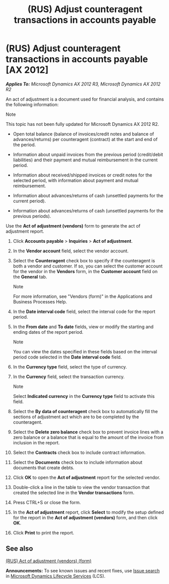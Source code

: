 ﻿---
title: (RUS) Adjust counteragent transactions in accounts payable
TOCTitle: (RUS) Adjust counteragent transactions in accounts payable
ms:assetid: 9c91a0e5-7078-4c46-9e31-ac164eccbae7
ms:mtpsurl: https://technet.microsoft.com/en-us/library/JJ678535(v=AX.60)
ms:contentKeyID: 49387763
ms.date: 04/18/2014
mtps_version: v=AX.60
---

# (RUS) Adjust counteragent transactions in accounts payable [AX 2012]


_**Applies To:** Microsoft Dynamics AX 2012 R3, Microsoft Dynamics AX 2012 R2_

An act of adjustment is a document used for financial analysis, and contains the following information:


> [!NOTE]
> <P>This topic has not been fully updated for Microsoft Dynamics AX 2012 R2.</P>



  - Open total balance (balance of invoices/credit notes and balance of advances/returns) per counteragent (contract) at the start and end of the period.

  - Information about unpaid invoices from the previous period (credit/debit liabilities) and their payment and mutual reimbursement in the current period.

  - Information about received/shipped invoices or credit notes for the selected period, with information about payment and mutual reimbursement.

  - Information about advances/returns of cash (unsettled payments for the current period).

  - Information about advances/returns of cash (unsettled payments for the previous periods).

Use the **Act of adjustment (vendors)** form to generate the act of adjustment report.

1.  Click **Accounts payable** \> **Inquiries** \> **Act of adjustment**.

2.  In the **Vendor account** field, select the vendor account.

3.  Select the **Counteragent** check box to specify if the counteragent is both a vendor and customer. If so, you can select the customer account for the vendor in the **Vendors** form, in the **Customer account** field on the **General** tab.
    

    > [!NOTE]
    > <P>For more information, see "Vendors (form)" in the Applications and Business Processes Help.</P>



4.  In the **Date interval code** field, select the interval code for the report period.

5.  In the **From date** and **To date** fields, view or modify the starting and ending dates of the report period.
    

    > [!NOTE]
    > <P>You can view the dates specified in these fields based on the interval period code selected in the <STRONG>Date interval code</STRONG> field.</P>



6.  In the **Currency type** field, select the type of currency.

7.  In the **Currency** field, select the transaction currency.
    

    > [!NOTE]
    > <P>Select <STRONG>Indicated currency</STRONG> in the <STRONG>Currency type</STRONG> field to activate this field.</P>



8.  Select the **By data of counteragent** check box to automatically fill the sections of adjustment act which are to be completed by the counteragent.

9.  Select the **Delete zero balance** check box to prevent invoice lines with a zero balance or a balance that is equal to the amount of the invoice from inclusion in the report.

10. Select the **Contracts** check box to include contract information.

11. Select the **Documents** check box to include information about documents that create debts.

12. Click **OK** to open the **Act of adjustment** report for the selected vendor.

13. Double-click a line in the table to view the vendor transaction that created the selected line in the **Vendor transactions** form.

14. Press CTRL+S or close the form.

15. In the **Act of adjustment** report, click **Select** to modify the setup defined for the report in the **Act of adjustment (vendors)** form, and then click **OK**.

16. Click **Print** to print the report.

## See also

[(RUS) Act of adjustment (vendors) (form)](https://technet.microsoft.com/en-us/library/jj711488\(v=ax.60\))

  
**Announcements:** To see known issues and recent fixes, use [Issue search](http://go.microsoft.com/fwlink/?linkid=389258) in [Microsoft Dynamics Lifecycle Services](http://go.microsoft.com/fwlink/?linkid=306505) (LCS).

